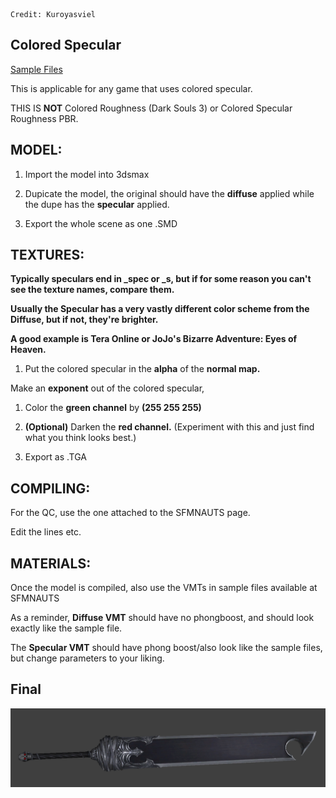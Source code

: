 ```
Credit: Kuroyasviel
```

## Colored Specular

[Sample Files](https://github.com/ballerfuturistic/sfmnauts/raw/master/general/file/colored_specular_guide.zip)

This is applicable for any game that uses colored specular.

THIS IS **NOT** Colored Roughness \(Dark Souls 3\) or Colored Specular Roughness PBR.

## MODEL:

1. Import the model into 3dsmax

2. Dupicate the model, the original should have the **diffuse** applied while the dupe has the **specular** applied.

3. Export the whole scene as one .SMD

## TEXTURES:

**Typically speculars end in _spec or _s, but if for some reason you can't see the texture names, compare them.**

**Usually the Specular has a very vastly different color scheme from the Diffuse, but if not, they're brighter.**

**A good example is Tera Online or JoJo's Bizarre Adventure: Eyes of Heaven.**

1. Put the colored specular in the **alpha** of the **normal map.**

Make an **exponent** out of the colored specular,   
1. Color the **green channel** by **(255 255 255)**

2. **\(Optional\)** Darken the **red channel.** \(Experiment with this and just find what you think looks best.\)

3. Export as .TGA

## COMPILING:

For the QC, use the one attached to the SFMNAUTS page.

Edit the lines etc.

## MATERIALS:

Once the model is compiled, also use the VMTs in sample files available at SFMNAUTS

As a reminder, **Diffuse VMT** should have no phongboost, and should look exactly like the sample file.

The **Specular VMT** should have phong boost/also look like the sample files, but change parameters to your liking.

## Final

![Final Colored Specular](/general/img/finalcoloredspecular.png)

